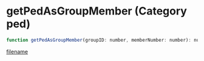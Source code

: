 # getPedAsGroupMember (Category ped)

```js
function getPedAsGroupMember(groupID: number, memberNumber: number): number
```

[filename](getPedAsGroupMember_m.md ':include')